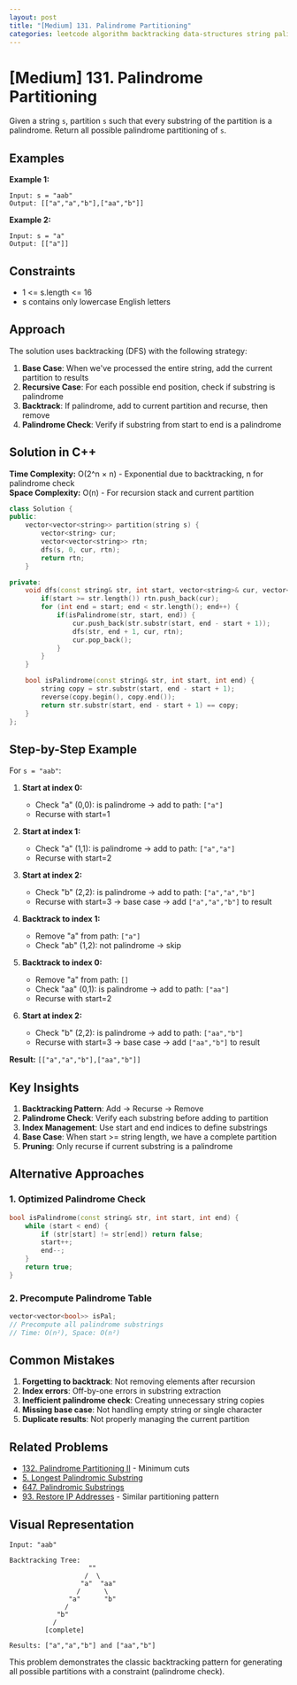 ```yaml
---
layout: post
title: "[Medium] 131. Palindrome Partitioning"
categories: leetcode algorithm backtracking data-structures string palindrome recursion medium cpp partitioning problem-solving
---
```


# [Medium] 131. Palindrome Partitioning

Given a string `s`, partition `s` such that every substring of the partition is a palindrome. Return all possible palindrome partitioning of `s`.

## Examples

**Example 1:**
```
Input: s = "aab"
Output: [["a","a","b"],["aa","b"]]
```

**Example 2:**
```
Input: s = "a"
Output: [["a"]]
```

## Constraints

- 1 <= s.length <= 16
- s contains only lowercase English letters

## Approach

The solution uses backtracking (DFS) with the following strategy:

1. **Base Case**: When we've processed the entire string, add the current partition to results
2. **Recursive Case**: For each possible end position, check if substring is palindrome
3. **Backtrack**: If palindrome, add to current partition and recurse, then remove
4. **Palindrome Check**: Verify if substring from start to end is a palindrome

## Solution in C++

**Time Complexity:** O(2^n × n) - Exponential due to backtracking, n for palindrome check  
**Space Complexity:** O(n) - For recursion stack and current partition

```cpp
class Solution {
public:
    vector<vector<string>> partition(string s) {
        vector<string> cur;
        vector<vector<string>> rtn;
        dfs(s, 0, cur, rtn);
        return rtn;
    }

private:
    void dfs(const string& str, int start, vector<string>& cur, vector<vector<string>>& rtn) {
        if(start >= str.length()) rtn.push_back(cur);
        for (int end = start; end < str.length(); end++) {
            if(isPalindrome(str, start, end)) {
                cur.push_back(str.substr(start, end - start + 1));
                dfs(str, end + 1, cur, rtn);
                cur.pop_back();
            }
        }
    }

    bool isPalindrome(const string& str, int start, int end) {
        string copy = str.substr(start, end - start + 1);
        reverse(copy.begin(), copy.end());
        return str.substr(start, end - start + 1) == copy;
    }
};
```

## Step-by-Step Example

For `s = "aab"`:

1. **Start at index 0:**
   - Check "a" (0,0): is palindrome → add to path: `["a"]`
   - Recurse with start=1

2. **Start at index 1:**
   - Check "a" (1,1): is palindrome → add to path: `["a","a"]`
   - Recurse with start=2

3. **Start at index 2:**
   - Check "b" (2,2): is palindrome → add to path: `["a","a","b"]`
   - Recurse with start=3 → base case → add `["a","a","b"]` to result

4. **Backtrack to index 1:**
   - Remove "a" from path: `["a"]`
   - Check "ab" (1,2): not palindrome → skip

5. **Backtrack to index 0:**
   - Remove "a" from path: `[]`
   - Check "aa" (0,1): is palindrome → add to path: `["aa"]`
   - Recurse with start=2

6. **Start at index 2:**
   - Check "b" (2,2): is palindrome → add to path: `["aa","b"]`
   - Recurse with start=3 → base case → add `["aa","b"]` to result

**Result:** `[["a","a","b"],["aa","b"]]`

## Key Insights

1. **Backtracking Pattern**: Add → Recurse → Remove
2. **Palindrome Check**: Verify each substring before adding to partition
3. **Index Management**: Use start and end indices to define substrings
4. **Base Case**: When start >= string length, we have a complete partition
5. **Pruning**: Only recurse if current substring is a palindrome

## Alternative Approaches

### 1. **Optimized Palindrome Check**
```cpp
bool isPalindrome(const string& str, int start, int end) {
    while (start < end) {
        if (str[start] != str[end]) return false;
        start++;
        end--;
    }
    return true;
}
```

### 2. **Precompute Palindrome Table**
```cpp
vector<vector<bool>> isPal;
// Precompute all palindrome substrings
// Time: O(n²), Space: O(n²)
```

## Common Mistakes

1. **Forgetting to backtrack**: Not removing elements after recursion
2. **Index errors**: Off-by-one errors in substring extraction
3. **Inefficient palindrome check**: Creating unnecessary string copies
4. **Missing base case**: Not handling empty string or single character
5. **Duplicate results**: Not properly managing the current partition

## Related Problems

- [132. Palindrome Partitioning II](https://leetcode.com/problems/palindrome-partitioning-ii/) - Minimum cuts
- [5. Longest Palindromic Substring](https://leetcode.com/problems/longest-palindromic-substring/)
- [647. Palindromic Substrings](https://leetcode.com/problems/palindromic-substrings/)
- [93. Restore IP Addresses](https://leetcode.com/problems/restore-ip-addresses/) - Similar partitioning pattern

## Visual Representation

```
Input: "aab"

Backtracking Tree:
                    ""
                   /  \
                  "a"  "aa"
                 /      \
               "a"      "b"
              /
            "b"
           /
         [complete]

Results: ["a","a","b"] and ["aa","b"]
```

This problem demonstrates the classic backtracking pattern for generating all possible partitions with a constraint (palindrome check).
